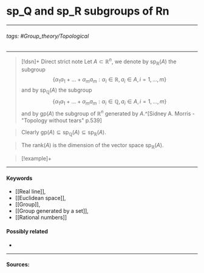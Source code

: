 # sp_Q and sp_R subgroups of Rn
***
###### tags: #Group_theory/Topological 
***
>[!dsn]+ Direct strict note
>Let $A\subset \mathbb{R}^{n}$, we denote by $\text{sp}_{\mathbb{R}}(A)$ the subgroup
>$$\{\alpha_{1}a_{1}+\dots+\alpha_{m}a_{m}:\alpha_{i}\in \mathbb{R},a_{i}\in A,i=1,\dots,m\}$$
>and by $\text{sp}_{\mathbb{Q}}(A)$ the subgroup
>$$\{\alpha_{1}a_{1}+\dots+\alpha_{m}a_{m}:\alpha_{i}\in \mathbb{Q},a_{i}\in A,i=1,\dots,m\}$$
>and by $\text{gp}(A)$ the subgroup of $\mathbb{R}^{n}$ generated by $A$.^[Sidney A. Morris - "Topology without tears" p.539]

>Clearly $\text{gp}(A)\subseteq\text{sp}_{\mathbb{Q}}(A)\subseteq\text{sp}_{\mathbb{R}}(A)$. 

>The $\text{rank}(A)$ is the dimension of the vector space $\text{sp}_{\mathbb{R}}(A)$.

>[!example]+ 
>
***
#### Keywords
- [[Real line]],
- [[Euclidean space]],
- [[Group]],
- [[Group generated by a set]],
- [[Rational numbers]]
#### Possibly related
- 
***
#### Sources: